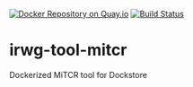 [![Docker Repository on Quay.io](https://quay.io/repository/cri-iatlas/irwg-tool-mitcr/status "Docker Repository on Quay.io")](https://quay.io/repository/cri-iatlas/irwg-tool-mitcr)
[![Build Status](https://travis-ci.org/CRI-iAtlas/irwg-tool-mitcr.svg)](https://travis-ci.org/CRI-iAtlas/irwg-tool-mitcr)

# irwg-tool-mitcr
Dockerized MiTCR tool for Dockstore

